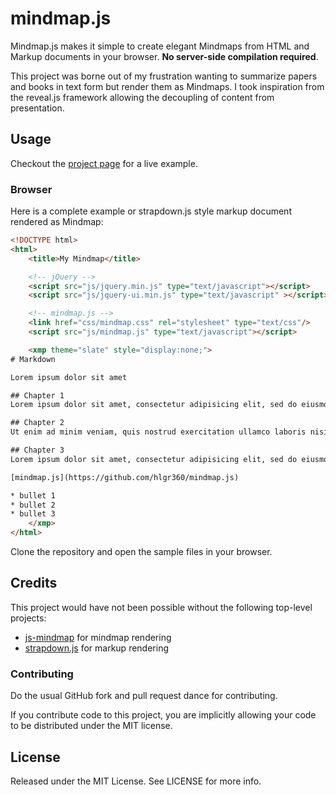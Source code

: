 mindmap.js
=========

Mindmap.js makes it simple to create elegant Mindmaps from HTML and Markup documents in your browser. **No server-side compilation required**.

This project was borne out of my frustration wanting to summarize papers and books in text form but render them as Mindmaps. I took inspiration from the reveal.js framework allowing the decoupling of content from presentation. 

## Usage

Checkout the [project page](http://hlgr360.github.io/mindmap.js/) for a live example.

### Browser

Here is a complete example or strapdown.js style markup document rendered as Mindmap:

```html
<!DOCTYPE html>
<html>
    <title>My Mindmap</title>

    <!-- jQuery -->
    <script src="js/jquery.min.js" type="text/javascript"></script>
    <script src="js/jquery-ui.min.js" type="text/javascript" ></script>

    <!-- mindmap.js -->
    <link href="css/mindmap.css" rel="stylesheet" type="text/css"/>
    <script src="js/mindmap.js" type="text/javascript"></script>

    <xmp theme="slate" style="display:none;">
# Markdown

Lorem ipsum dolor sit amet

## Chapter 1
Lorem ipsum dolor sit amet, consectetur adipisicing elit, sed do eiusmod tempor incididunt ut labore et dolore magna aliqua. 

## Chapter 2
Ut enim ad minim veniam, quis nostrud exercitation ullamco laboris nisi ut aliquip ex ea commodo consequat. 

## Chapter 3
Lorem ipsum dolor sit amet, consectetur adipisicing elit, sed do eiusmod tempor incididunt ut labore et dolore magna aliqua. 

[mindmap.js](https://github.com/hlgr360/mindmap.js)

* bullet 1
* bullet 2
* bullet 3
    </xmp>
</html>
```

Clone the repository and open the sample files in your browser. 

## Credits
This project would have not been possible without the following top-level projects:  
* [js-mindmap](https://github.com/kennethkufluk/js-mindmap) for mindmap rendering
* [strapdown.js](https://github.com/arturadib/strapdown) for markup rendering

### Contributing
Do the usual GitHub fork and pull request dance for contributing.

If you contribute code to this project, you are implicitly allowing your code
to be distributed under the MIT license. 

## License
Released under the MIT License. See LICENSE for more info.

